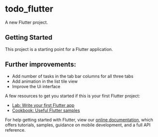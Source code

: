 # todo_flutter

A new Flutter project.

## Getting Started

This project is a starting point for a Flutter application.

## Further improvements:
- Add number of tasks in the tab bar columns for all three tabs
- Add animation in the list tile view 
- Improve the Ui interface 

A few resources to get you started if this is your first Flutter project:

- [Lab: Write your first Flutter app](https://flutter.dev/docs/get-started/codelab)
- [Cookbook: Useful Flutter samples](https://flutter.dev/docs/cookbook)

For help getting started with Flutter, view our
[online documentation](https://flutter.dev/docs), which offers tutorials,
samples, guidance on mobile development, and a full API reference.
